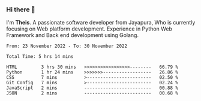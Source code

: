 ### Hi there 👋

I'm <b>Theis</b>. A passionate software developer from Jayapura, Who is currently focusing on Web platform development. Experience in Python Web Framework and Back end development using Golang.

 
 <!--START_SECTION:waka-->

```text
From: 23 November 2022 - To: 30 November 2022

Total Time: 5 hrs 14 mins

HTML         3 hrs 30 mins   >>>>>>>>>>>>>>>>>--------   66.79 %
Python       1 hr 24 mins    >>>>>>>------------------   26.86 %
CSS          7 mins          >------------------------   02.50 %
Git Config   7 mins          >------------------------   02.24 %
JavaScript   2 mins          -------------------------   00.88 %
JSON         2 mins          -------------------------   00.68 %
```

<!--END_SECTION:waka-->
